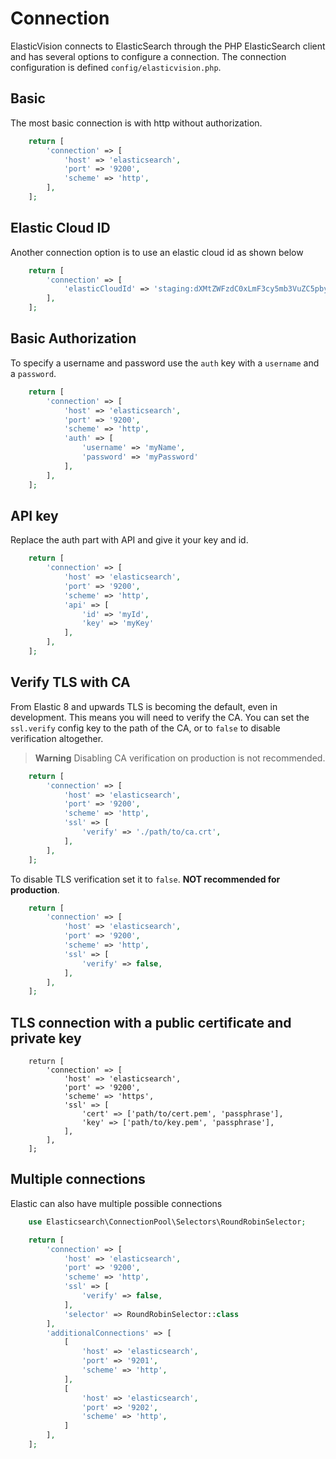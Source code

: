 # Connection

ElasticVision connects to ElasticSearch through the PHP ElasticSearch client and has several options to configure a connection.
The connection configuration is defined `config/elasticvision.php`.

## Basic

The most basic connection is with http without authorization.

```php
    return [
        'connection' => [
            'host' => 'elasticsearch',
            'port' => '9200',
            'scheme' => 'http',
        ],
    ];
```

## Elastic Cloud ID

Another connection option is to use an elastic cloud id as shown below

```php
    return [
        'connection' => [
            'elasticCloudId' => 'staging:dXMtZWFzdC0xLmF3cy5mb3VuZC5pbyRjZWM2ZjI2MWE3NGJmMjRjZTMzYmI4ODExYjg0Mjk0ZiRjNmMyY2E2ZDA0MjI0OWFmMGNjN2Q3YTllOTYyNTc0Mw',
        ],
    ];
```

## Basic Authorization

To specify a username and password use the `auth` key with a `username` and a `password`.

```php
    return [
        'connection' => [
            'host' => 'elasticsearch',
            'port' => '9200',
            'scheme' => 'http',
            'auth' => [
                'username' => 'myName',
                'password' => 'myPassword'
            ],
        ],
    ];
```

## API key

Replace the auth part with API and give it your key and id.

```php
    return [
        'connection' => [
            'host' => 'elasticsearch',
            'port' => '9200',
            'scheme' => 'http',
            'api' => [
                'id' => 'myId',
                'key' => 'myKey'
            ],
        ],
    ];
```

## Verify TLS with CA

From Elastic 8 and upwards TLS is becoming the default, even in development. This means you will need to verify the CA. You can set the `ssl.verify` config key to the path of the CA, or to `false` to disable verification altogether.

> **Warning**
> Disabling CA verification on production is not recommended.

```php
    return [
        'connection' => [
            'host' => 'elasticsearch',
            'port' => '9200',
            'scheme' => 'http',
            'ssl' => [
                'verify' => './path/to/ca.crt',
            ],
        ],
    ];
```

To disable TLS verification set it to `false`. **NOT recommended for production**.

```php
    return [
        'connection' => [
            'host' => 'elasticsearch',
            'port' => '9200',
            'scheme' => 'http',
            'ssl' => [
                'verify' => false,
            ],
        ],
    ];
```

## TLS connection with a public certificate and private key

```
    return [
        'connection' => [
            'host' => 'elasticsearch',
            'port' => '9200',
            'scheme' => 'https',
            'ssl' => [
                'cert' => ['path/to/cert.pem', 'passphrase'],
                'key' => ['path/to/key.pem', 'passphrase'],
            ],
        ],
    ];
```

## Multiple connections

Elastic can also have multiple possible connections

```php
    use Elasticsearch\ConnectionPool\Selectors\RoundRobinSelector;

    return [
        'connection' => [
            'host' => 'elasticsearch',
            'port' => '9200',
            'scheme' => 'http',
            'ssl' => [
                'verify' => false,
            ],
            'selector' => RoundRobinSelector::class
        ],
        'additionalConnections' => [
            [
                'host' => 'elasticsearch',
                'port' => '9201',
                'scheme' => 'http',
            ],
            [
                'host' => 'elasticsearch',
                'port' => '9202',
                'scheme' => 'http',
            ]
        ],
    ];
```
